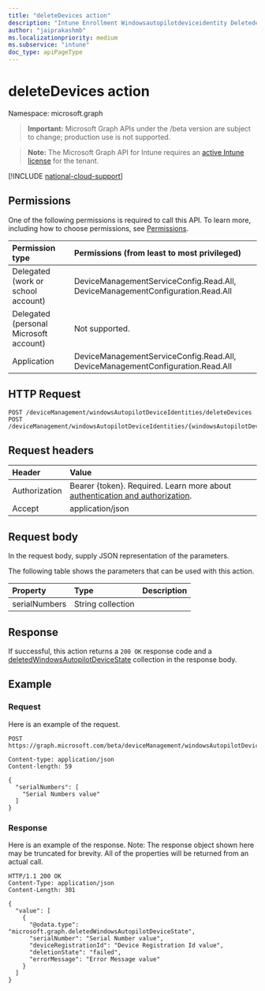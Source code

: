 ```yaml
---
title: "deleteDevices action"
description: "Intune Enrollment Windowsautopilotdeviceidentity Deletedevices Api ."
author: "jaiprakashmb"
ms.localizationpriority: medium
ms.subservice: "intune"
doc_type: apiPageType
---
```


# deleteDevices action

Namespace: microsoft.graph

> **Important:** Microsoft Graph APIs under the /beta version are subject to change; production use is not supported.

> **Note:** The Microsoft Graph API for Intune requires an [active Intune license](https://go.microsoft.com/fwlink/?linkid=839381) for the tenant.



[!INCLUDE [national-cloud-support](../../includes/all-clouds.md)]

## Permissions
One of the following permissions is required to call this API. To learn more, including how to choose permissions, see [Permissions](/graph/permissions-reference).

|Permission type|Permissions (from least to most privileged)|
|:---|:---|
|Delegated (work or school account)|DeviceManagementServiceConfig.Read.All, DeviceManagementConfiguration.Read.All|
|Delegated (personal Microsoft account)|Not supported.|
|Application|DeviceManagementServiceConfig.Read.All, DeviceManagementConfiguration.Read.All|

## HTTP Request
<!-- {
  "blockType": "ignored"
}
-->
``` http
POST /deviceManagement/windowsAutopilotDeviceIdentities/deleteDevices
POST /deviceManagement/windowsAutopilotDeviceIdentities/{windowsAutopilotDeviceIdentityId}/deploymentProfile/assignedDevices/deleteDevices
```

## Request headers
|Header|Value|
|:---|:---|
|Authorization|Bearer {token}. Required. Learn more about [authentication and authorization](/graph/auth/auth-concepts).|
|Accept|application/json|

## Request body
In the request body, supply JSON representation of the parameters.

The following table shows the parameters that can be used with this action.

|Property|Type|Description|
|:---|:---|:---|
|serialNumbers|String collection||



## Response
If successful, this action returns a `200 OK` response code and a [deletedWindowsAutopilotDeviceState](../resources/intune-enrollment-deletedwindowsautopilotdevicestate.md) collection in the response body.

## Example

### Request
Here is an example of the request.
``` http
POST https://graph.microsoft.com/beta/deviceManagement/windowsAutopilotDeviceIdentities/deleteDevices

Content-type: application/json
Content-length: 59

{
  "serialNumbers": [
    "Serial Numbers value"
  ]
}
```

### Response
Here is an example of the response. Note: The response object shown here may be truncated for brevity. All of the properties will be returned from an actual call.
``` http
HTTP/1.1 200 OK
Content-Type: application/json
Content-Length: 301

{
  "value": [
    {
      "@odata.type": "microsoft.graph.deletedWindowsAutopilotDeviceState",
      "serialNumber": "Serial Number value",
      "deviceRegistrationId": "Device Registration Id value",
      "deletionState": "failed",
      "errorMessage": "Error Message value"
    }
  ]
}
```
